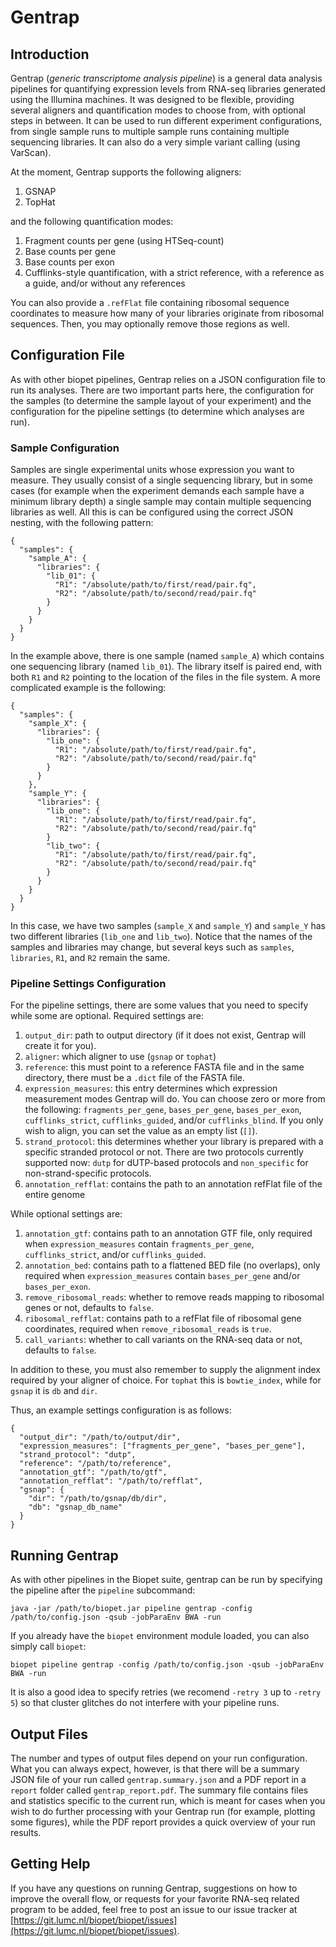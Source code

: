 # Gentrap

## Introduction

Gentrap (*generic transcriptome analysis pipeline*) is a general data analysis pipelines for quantifying expression levels from RNA-seq libraries generated using the Illumina machines. It was designed to be flexible, providing several aligners and quantification modes to choose from, with optional steps in between. It can be used to run different experiment configurations, from single sample runs to multiple sample runs containing multiple sequencing libraries. It can also do a very simple variant calling (using VarScan).

At the moment, Gentrap supports the following aligners:

1. GSNAP
2. TopHat

and the following quantification modes:

1. Fragment counts per gene (using HTSeq-count)
2. Base counts per gene
3. Base counts per exon
4. Cufflinks-style quantification, with a strict reference, with a reference as a guide, and/or without any references

You can also provide a `.refFlat` file containing ribosomal sequence coordinates to measure how many of your libraries originate from ribosomal sequences. Then, you may optionally remove those regions as well.

## Configuration File

As with other biopet pipelines, Gentrap relies on a JSON configuration file to run its analyses. There are two important parts here, the configuration for the samples (to determine the sample layout of your experiment) and the configuration for the pipeline settings (to determine which analyses are run).

### Sample Configuration

Samples are single experimental units whose expression you want to measure. They usually consist of a single sequencing library, but in some cases (for example when the experiment demands each sample have a minimum library depth) a single sample may contain multiple sequencing libraries as well. All this is can be configured using the correct JSON nesting, with the following pattern:

~~~
{
  "samples": {
    "sample_A": {
      "libraries": {
        "lib_01": {
          "R1": "/absolute/path/to/first/read/pair.fq",
          "R2": "/absolute/path/to/second/read/pair.fq"
        }
      }
    }
  }
}
~~~

In the example above, there is one sample (named `sample_A`) which contains one sequencing library (named `lib_01`). The library itself is paired end, with both `R1` and `R2` pointing to the location of the files in the file system. A more complicated example is the following:

~~~
{
  "samples": {
    "sample_X": {
      "libraries": {
        "lib_one": {
          "R1": "/absolute/path/to/first/read/pair.fq",
          "R2": "/absolute/path/to/second/read/pair.fq"
        }
      }
    },
    "sample_Y": {
      "libraries": {
        "lib_one": {
          "R1": "/absolute/path/to/first/read/pair.fq",
          "R2": "/absolute/path/to/second/read/pair.fq"
        }
        "lib_two": {
          "R1": "/absolute/path/to/first/read/pair.fq",
          "R2": "/absolute/path/to/second/read/pair.fq"
        }
      }
    }
  }
}
~~~

In this case, we have two samples (`sample_X` and `sample_Y`) and `sample_Y` has two different libraries (`lib_one` and `lib_two`). Notice that the names of the samples and libraries may change, but several keys such as `samples`, `libraries`, `R1`, and `R2` remain the same.

### Pipeline Settings Configuration

For the pipeline settings, there are some values that you need to specify while some are optional. Required settings are:

1. `output_dir`: path to output directory (if it does not exist, Gentrap will create it for you).
2. `aligner`: which aligner to use (`gsnap` or `tophat`)
3. `reference`: this must point to a reference FASTA file and in the same directory, there must be a `.dict` file of the FASTA file.
4. `expression_measures`: this entry determines which expression measurement modes Gentrap will do. You can choose zero or more from the following: `fragments_per_gene`, `bases_per_gene`, `bases_per_exon`, `cufflinks_strict`, `cufflinks_guided`, and/or `cufflinks_blind`. If you only wish to align, you can set the value as an empty list (`[]`).
5. `strand_protocol`: this determines whether your library is prepared with a specific stranded protocol or not. There are two protocols currently supported now: `dutp` for dUTP-based protocols and `non_specific` for non-strand-specific protocols.
6. `annotation_refflat`: contains the path to an annotation refFlat file of the entire genome

While optional settings are:

1. `annotation_gtf`: contains path to an annotation GTF file, only required when `expression_measures` contain `fragments_per_gene`, `cufflinks_strict`, and/or `cufflinks_guided`.
2. `annotation_bed`: contains path to a flattened BED file (no overlaps), only required when `expression_measures` contain `bases_per_gene` and/or `bases_per_exon`.
3. `remove_ribosomal_reads`: whether to remove reads mapping to ribosomal genes or not, defaults to `false`.
4. `ribosomal_refflat`: contains path to a refFlat file of ribosomal gene coordinates, required when `remove_ribosomal_reads` is `true`.
5. `call_variants`: whether to call variants on the RNA-seq data or not, defaults to `false`.

In addition to these, you must also remember to supply the alignment index required by your aligner of choice. For `tophat` this is `bowtie_index`, while for `gsnap` it is `db` and `dir`.

Thus, an example settings configuration is as follows:

~~~
{
  "output_dir": "/path/to/output/dir",
  "expression_measures": ["fragments_per_gene", "bases_per_gene"],
  "strand_protocol": "dutp",
  "reference": "/path/to/reference",
  "annotation_gtf": "/path/to/gtf",
  "annotation_refflat": "/path/to/refflat",
  "gsnap": {
    "dir": "/path/to/gsnap/db/dir",
    "db": "gsnap_db_name"
  }
}
~~~

## Running Gentrap

As with other pipelines in the Biopet suite, gentrap can be run by specifying the pipeline after the `pipeline` subcommand:

~~~
java -jar /path/to/biopet.jar pipeline gentrap -config /path/to/config.json -qsub -jobParaEnv BWA -run
~~~

If you already have the `biopet` environment module loaded, you can also simply call `biopet`:

~~~
biopet pipeline gentrap -config /path/to/config.json -qsub -jobParaEnv BWA -run
~~~

It is also a good idea to specify retries (we recomend `-retry 3` up to `-retry 5`) so that cluster glitches do not interfere with your pipeline runs.

## Output Files

The number and types of output files depend on your run configuration. What you can always expect, however, is that there will be a summary JSON file of your run called `gentrap.summary.json` and a PDF report in a `report` folder called `gentrap_report.pdf`. The summary file contains files and statistics specific to the current run, which is meant for cases when you wish to do further processing with your Gentrap run (for example, plotting some figures), while the PDF report provides a quick overview of your run results.

## Getting Help

If you have any questions on running Gentrap, suggestions on how to improve the overall flow, or requests for your favorite RNA-seq related program to be added, feel free to post an issue to our issue tracker at [https://git.lumc.nl/biopet/biopet/issues](https://git.lumc.nl/biopet/biopet/issues).

